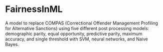 # FairnessInML
A model to replace COMPAS (Correctional Offender Management Profiling for Alternative Sanctions) using five different post processing models: demographic parity, equal opportunity, predictive parity, maximum accuracy, and single threshold with SVM, neural networks, and Naive Bayes.
